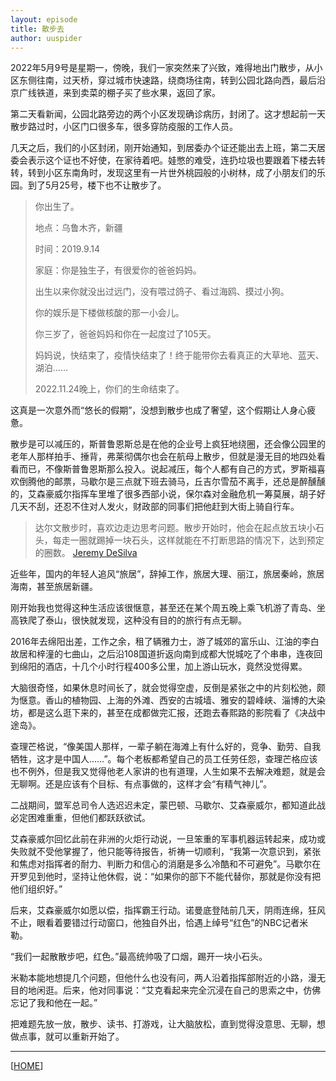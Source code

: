 ```yaml
---
layout: episode
title: 散步去
author: uuspider
---
```

2022年5月9号是星期一，傍晚，我们一家突然来了兴致，难得地出门散步，从小区东侧往南，过天桥，穿过城市快速路，绕商场往南，转到公园北路向西，最后沿京广线铁道，来到卖菜的棚子买了些水果，返回了家。

第二天看新闻，公园北路旁边的两个小区发现确诊病历，封闭了。这才想起前一天散步路过时，小区门口很多车，很多穿防疫服的工作人员。

几天之后，我们的小区封闭，刚开始通知，到居委办个证还能出去上班，第二天居委会表示这个证也不好使，在家待着吧。娃憋的难受，连扔垃圾也要跟着下楼去转转，转到小区东南角时，发现这里有一片世外桃园般的小树林，成了小朋友们的乐园。到了5月25号，楼下也不让散步了。

>你出生了。
>
>地点：乌鲁木齐，新疆
>
>时间：2019.9.14
>
>家庭：你是独生子，有很爱你的爸爸妈妈。
>
>出生以来你就没出过远门，没有喂过鸽子、看过海鸥、摸过小狗。
>
>你的娱乐是下楼做核酸的那一小会儿。
>
>你三岁了，爸爸妈妈和你在一起度过了105天。
>
>妈妈说，快结束了，疫情快结束了！终于能带你去看真正的大草地、蓝天、湖泊……
>
>2022.11.24晚上，你们的生命结束了。

这真是一次意外而“悠长的假期”，没想到散步也成了奢望，这个假期让人身心疲惫。

散步是可以减压的，斯普鲁恩斯总是在他的企业号上疯狂地绕圈，还会像公园里的老年人那样拍手、捶背，弗莱彻偶尔也会在航母上散步，但就是漫无目的地四处看看而已，不像斯普鲁恩斯那么投入。说起减压，每个人都有自己的方式，罗斯福喜欢倒腾他的邮票，马歇尔是三点就下班去骑马，丘吉尔雪茄不离手，还总是醉醺醺的，艾森豪威尔指挥车里堆了很多西部小说，保尔森对金融危机一筹莫展，胡子好几天不刮，还忍不住对人发火，财政部的同事们把他赶到大街上骑自行车。

>达尔文散步时，喜欢边走边思考问题。散步开始时，他会在起点放五块小石头，每走一圈就踢掉一块石头，这样就能在不打断思路的情况下，达到预定的圈数。 [Jeremy DeSilva][ref01]

近些年，国内的年轻人追风“旅居”，辞掉工作，旅居大理、丽江，旅居秦岭，旅居海南，甚至旅居新疆。

刚开始我也觉得这种生活应该很惬意，甚至还在某个周五晚上乘飞机游了青岛、坐高铁爬了泰山，很快就发现，这种没有目的的旅行有点无聊。

2016年去绵阳出差，工作之余，租了辆雅力士，游了城郊的富乐山、江油的李白故居和梓潼的七曲山，之后沿108国道折返向南到成都大悦城吃了个串串，连夜回到绵阳的酒店，十几个小时行程400多公里，加上游山玩水，竟然没觉得累。

大脑很奇怪，如果休息时间长了，就会觉得空虚，反倒是紧张之中的片刻松弛，颇为惬意。香山的植物园、上海的外滩、西安的古城墙、雅安的碧峰峡、淄博的大染坊，都是这么逛下来的，甚至在成都做完汇报，还跑去春熙路的影院看了《决战中途岛》。

查理芒格说，“像美国人那样，一辈子躺在海滩上有什么好的，竞争、勤劳、自我牺牲，这才是中国人……”。每个老板都希望自己的员工任劳任怨，查理芒格应该也不例外，但是我又觉得他老人家讲的也有道理，人生如果不去解决难题，就是会无聊啊。还是应该有个目标、有点事做的，这样才会“有精气神儿”。

二战期间，盟军总司令人选迟迟未定，蒙巴顿、马歇尔、艾森豪威尔，都知道此战必定困难重重，但他们都跃跃欲试。

艾森豪威尔回忆此前在非洲的火炬行动说，一旦笨重的军事机器运转起来，成功或失败就不受他掌握了，他只能等待报告，祈祷一切顺利，“我第一次意识到，紧张和焦虑对指挥者的耐力、判断力和信心的消磨是多么冷酷和不可避免”。马歇尔在开罗见到他时，坚持让他休假，说：“如果你的部下不能代替你，那就是你没有把他们组织好。”

后来，艾森豪威尔如愿以偿，指挥霸王行动。诺曼底登陆前几天，阴雨连绵，狂风不止，眼看着要错过行动窗口，他独自外出，恰遇上绰号“红色”的NBC记者米勒。

“我们一起散散步吧，红色。”最高统帅吸了口烟，踢开一块小石头。

米勒本能地想提几个问题，但他什么也没有问，两人沿着指挥部附近的小路，漫无目的地闲逛。后来，他对同事说：“艾克看起来完全沉浸在自己的思索之中，仿佛忘记了我和他在一起。”

把难题先放一放，散步、读书、打游戏，让大脑放松，直到觉得没意思、无聊，想做点事，就可以重新开始了。

***

[[HOME][episode]]

[episode]:http://about.uuspider.com/2019/06/02/episodeindex.html
[ref01]:https://lithub.com/on-the-link-between-great-thinking-and-obsessive-walking/
